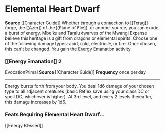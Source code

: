 ﻿---
id: '32'
name: Elemental Heart Dwarf
rarity: Common
source: '[[DATABASE/source/Character Guide|Character Guide]]'
trait: null
type: Heritage

---
# Elemental Heart Dwarf

**Source** [[Character Guide]] 
Whether through a connection to [[Torag]] forge, the [[Azer]] of the [[Plane of Fire]], or another source, you can exude a burst of energy. Mbe'ke and Taralu dwarves of the Mwangi Expanse believe this heritage is a gift from dragons or elemental spirits. Choose one of the following damage types: acid, cold, electricity, or fire. Once chosen, this can't be changed. You gain the Energy Emanation activity.

### [[Energy Emanation]] <span class="action-icon">2</span>

<span class="item-trait">Evocation</span><span class="item-trait">Primal</span>
**Source** [[Character Guide]] 
**Frequency** once per day

---
Energy bursts forth from your body. You deal 1d6 damage of your chosen type to all adjacent creatures (basic Reflex save using your class DC or spell DC, whichever is higher). At 3rd level, and every 2 levels thereafter, this damage increases by 1d6.

### Feats Requiring Elemental Heart Dwarf...

[[Energy Blessed]]